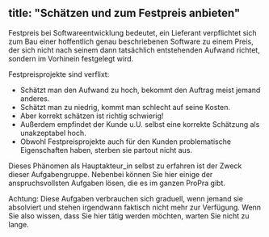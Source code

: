 title: "Schätzen und zum Festpreis anbieten"
---
Festpreis bei Softwareentwicklung bedeutet, ein Lieferant verpflichtet sich zum Bau einer
hoffentlich genau beschriebenen Software zu einem Preis, der sich nicht nach seinem dann tatsächlich
entstehenden Aufwand richtet, sondern im Vorhinein festgelegt wird.

Festpreisprojekte sind verflixt:

- Schätzt man den Aufwand zu hoch, bekommt den Auftrag meist jemand anderes.
- Schätzt man zu niedrig, kommt man schlecht auf seine Kosten.
- Aber korrekt schätzen ist richtig schwierig!
- Außerdem empfindet der Kunde u.U. selbst eine korrekte Schätzung als unakzeptabel hoch. 
- Obwohl Festpreisprojekte auch für den Kunden problematische Eigenschaften haben,
  sterben sie partout nicht aus.

Dieses Phänomen als Hauptakteur_in selbst zu erfahren ist der Zweck dieser Aufgabengruppe.
Nebenbei können Sie hier einige der anspruchsvollsten Aufgaben lösen, 
die es im ganzen ProPra gibt.

Achtung: Diese Aufgaben verbrauchen sich graduell, wenn jemand sie absolviert und
stehen irgendwann faktisch nicht mehr zur Verfügung.
Wenn Sie also wissen, dass Sie hier tätig werden möchten, warten Sie nicht zu lange.
